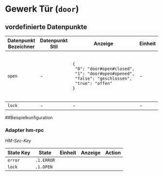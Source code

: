 
# Gewerk Tür (`door`)

## vordefinierte Datenpunkte

<table><thead><tr><th>Datenpunkt Bezeichner</th><th>Datenpunkt Stil</th><th>Anzeige</th><th>Einheit</th><th>Icon</th><th>Icon Stil</th></tr></thead>
<tbody><tr><td><code>open</code></td><td>-</td><td><code>{<br />&nbsp;"0":&nbsp;"door#open#closed",<br />&nbsp;"1":&nbsp;"door#open#opened",<br />&nbsp;"false":&nbsp;"geschlossen",<br />&nbsp;"true":&nbsp;"offen"<br />}</code></td><td>-</td><td><code>{<br />&nbsp;"0":&nbsp;"window-closed-variant",<br />&nbsp;"1":&nbsp;"window-open-variant",<br />&nbsp;"false":&nbsp;"door-closed",<br />&nbsp;"true":&nbsp;"door-open"<br />}</code></td><td>-</td></tr></tbody>
<tbody><tr><td><code>lock</code></td><td>-</td><td>-</td><td>-</td><td>-</td><td>-</td></tr></tbody>
</table>

##Beispielkonfiguration


### Adapter hm-rpc


*HM-Sec-Key*

<table><thead><tr>
<th>State Key</th>
<th>State</th>
<th>Einheit</th>
<th>Anzeige</th>
<th>Action</th>
</thead><tbody>
<tr>
<td><code>error</td>
<td><code>.1.ERROR</code></td>
<td><code></code></td>
<td></td>
<td><code></code></td>
</tr>
<tr>
<td><code>lock</td>
<td><code>.1.OPEN</code></td>
<td><code></code></td>
<td></td>
<td><code></code></td>
</tr>
</tbody></table>